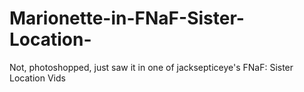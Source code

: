 # Marionette-in-FNaF-Sister-Location-
Not, photoshopped, just saw it in one of jacksepticeye's FNaF: Sister Location Vids
